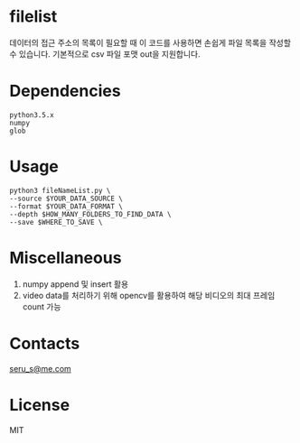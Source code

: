 # filelist
데이터의 접근 주소의 목록이 필요할 때 이 코드를 사용하면 손쉽게 파일 목록을 작성할 수 있습니다.
기본적으로 csv 파일 포맷 out을 지원합니다.

# Dependencies
```
python3.5.x 
numpy
glob
```
# Usage
```
python3 fileNameList.py \
--source $YOUR_DATA_SOURCE \
--format $YOUR_DATA_FORMAT \
--depth $HOW_MANY_FOLDERS_TO_FIND_DATA \
--save $WHERE_TO_SAVE \
```
# Miscellaneous
1. numpy append 및 insert 활용
1. video data를 처리하기 위해 opencv를 활용하여 해당 비디오의 최대 프레임 count 가능

# Contacts
seru_s@me.com

# License
MIT

